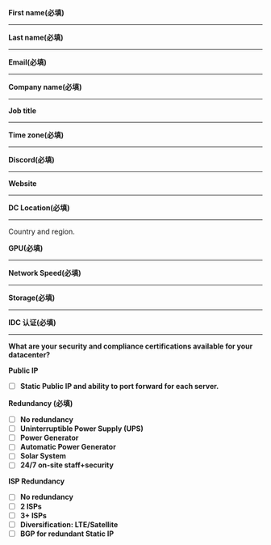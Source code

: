 **First name(必填)**

---



**Last name(必填)**

---



**Email(必填)**

---



**Company name(必填)**

---



**Job title**

---



**Time zone(必填)**

---



**Discord(必填)**

---



**Website**

---



**DC Location(必填)**

---

Country and region.



**GPU(必填)**

---



**Network Speed(必填)**

---



**Storage(必填)**

---



**IDC 认证(必填)**

---

**What are your security and compliance certifications available for your datacenter?**



**Public IP**

- [ ]  **Static Public IP and ability to port forward for each server.**

**Redundancy (必填)**

- [ ]  **No redundancy**
- [ ]  **Uninterruptible Power Supply (UPS)**
- [ ]  **Power Generator**
- [ ]  **Automatic Power Generator**
- [ ]  **Solar System**
- [ ]  **24/7 on-site staff+security**

**ISP Redundancy**

- [ ]  **No redundancy**
- [ ]  **2 ISPs**
- [ ]  **3+ ISPs**
- [ ]  **Diversification: LTE/Satellite**
- [ ]  **BGP for redundant Static IP**